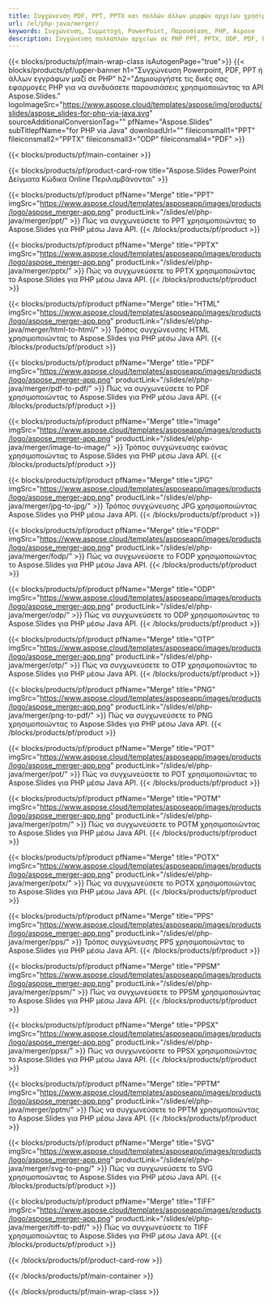 ```yaml
---
title: Συγχώνευση PDF, PPT, PPTX και πολλών άλλων μορφών αρχείων χρησιμοποιώντας PHP
url: /el/php-java/merger/
keywords: Συγχώνευση, Συμμετοχή, PowerPoint, Παρουσίαση, PHP, Aspose
description: Συγχώνευση πολλαπλών αρχείων σε PHP PPT, PPTX, ODP, PDF, PNG, JPG και πολλά άλλα.
---
```


{{< blocks/products/pf/main-wrap-class isAutogenPage="true">}}
{{< blocks/products/pf/upper-banner h1="Συγχώνευση Powerpoint, PDF, PPT ή άλλων εγγράφων μαζί σε PHP" h2="Δημιουργήστε τις δικές σας εφαρμογές PHP για να συνδυάσετε παρουσιάσεις χρησιμοποιώντας τα API Aspose.Slides." logoImageSrc="https://www.aspose.cloud/templates/aspose/img/products/slides/aspose_slides-for-php-via-java.svg" sourceAdditionalConversionTag="" pfName="Aspose.Slides" subTitlepfName="for PHP via Java" downloadUrl="" fileiconsmall1="PPT" fileiconsmall2="PPTX" fileiconsmall3="ODP" fileiconsmall4="PDF" >}}

{{< blocks/products/pf/main-container >}}

{{< blocks/products/pf/product-card-row title="Aspose.Slides PowerPoint Δείγματα Κώδικα Online Περιλαμβάνονται" >}}

{{< blocks/products/pf/product pfName="Merge" title="PPT" imgSrc="https://www.aspose.cloud/templates/asposeapp/images/products/logo/aspose_merger-app.png" productLink="/slides/el/php-java/merger/ppt/" >}}
Πώς να συγχωνεύσετε το PPT χρησιμοποιώντας το Aspose.Slides για PHP μέσω Java API.
{{< /blocks/products/pf/product >}}

{{< blocks/products/pf/product pfName="Merge" title="PPTX" imgSrc="https://www.aspose.cloud/templates/asposeapp/images/products/logo/aspose_merger-app.png" productLink="/slides/el/php-java/merger/pptx/" >}}
Πώς να συγχωνεύσετε το PPTX χρησιμοποιώντας το Aspose.Slides για PHP μέσω Java API.
{{< /blocks/products/pf/product >}}

{{< blocks/products/pf/product pfName="Merge" title="HTML" imgSrc="https://www.aspose.cloud/templates/asposeapp/images/products/logo/aspose_merger-app.png" productLink="/slides/el/php-java/merger/html-to-html/" >}}
Τρόπος συγχώνευσης HTML χρησιμοποιώντας το Aspose.Slides για PHP μέσω Java API.
{{< /blocks/products/pf/product >}}

{{< blocks/products/pf/product pfName="Merge" title="PDF" imgSrc="https://www.aspose.cloud/templates/asposeapp/images/products/logo/aspose_merger-app.png" productLink="/slides/el/php-java/merger/pdf-to-pdf/" >}}
Πώς να συγχωνεύσετε το PDF χρησιμοποιώντας το Aspose.Slides για PHP μέσω Java API.
{{< /blocks/products/pf/product >}}

{{< blocks/products/pf/product pfName="Merge" title="Image" imgSrc="https://www.aspose.cloud/templates/asposeapp/images/products/logo/aspose_merger-app.png" productLink="/slides/el/php-java/merger/image-to-image/" >}}
Τρόπος συγχώνευσης εικόνας χρησιμοποιώντας το Aspose.Slides για PHP μέσω Java API.
{{< /blocks/products/pf/product >}}

{{< blocks/products/pf/product pfName="Merge" title="JPG" imgSrc="https://www.aspose.cloud/templates/asposeapp/images/products/logo/aspose_merger-app.png" productLink="/slides/el/php-java/merger/jpg-to-jpg/" >}}
Τρόπος συγχώνευσης JPG χρησιμοποιώντας Aspose.Slides για PHP μέσω Java API.
{{< /blocks/products/pf/product >}}

{{< blocks/products/pf/product pfName="Merge" title="FODP" imgSrc="https://www.aspose.cloud/templates/asposeapp/images/products/logo/aspose_merger-app.png" productLink="/slides/el/php-java/merger/fodp/" >}}
Πώς να συγχωνεύσετε το FODP χρησιμοποιώντας το Aspose.Slides για PHP μέσω Java API.
{{< /blocks/products/pf/product >}}

{{< blocks/products/pf/product pfName="Merge" title="ODP" imgSrc="https://www.aspose.cloud/templates/asposeapp/images/products/logo/aspose_merger-app.png" productLink="/slides/el/php-java/merger/odp/" >}}
Πώς να συγχωνεύσετε το ODP χρησιμοποιώντας το Aspose.Slides για PHP μέσω Java API.
{{< /blocks/products/pf/product >}}

{{< blocks/products/pf/product pfName="Merge" title="OTP" imgSrc="https://www.aspose.cloud/templates/asposeapp/images/products/logo/aspose_merger-app.png" productLink="/slides/el/php-java/merger/otp/" >}}
Πώς να συγχωνεύσετε το OTP χρησιμοποιώντας το Aspose.Slides για PHP μέσω Java API.
{{< /blocks/products/pf/product >}}

{{< blocks/products/pf/product pfName="Merge" title="PNG" imgSrc="https://www.aspose.cloud/templates/asposeapp/images/products/logo/aspose_merger-app.png" productLink="/slides/el/php-java/merger/png-to-pdf/" >}}
Πώς να συγχωνεύσετε το PNG χρησιμοποιώντας το Aspose.Slides για PHP μέσω Java API.
{{< /blocks/products/pf/product >}}

{{< blocks/products/pf/product pfName="Merge" title="POT" imgSrc="https://www.aspose.cloud/templates/asposeapp/images/products/logo/aspose_merger-app.png" productLink="/slides/el/php-java/merger/pot/" >}}
Πώς να συγχωνεύσετε το POT χρησιμοποιώντας το Aspose.Slides για PHP μέσω Java API.
{{< /blocks/products/pf/product >}}

{{< blocks/products/pf/product pfName="Merge" title="POTM" imgSrc="https://www.aspose.cloud/templates/asposeapp/images/products/logo/aspose_merger-app.png" productLink="/slides/el/php-java/merger/potm/" >}}
Πώς να συγχωνεύσετε το POTM χρησιμοποιώντας το Aspose.Slides για PHP μέσω Java API.
{{< /blocks/products/pf/product >}}

{{< blocks/products/pf/product pfName="Merge" title="POTX" imgSrc="https://www.aspose.cloud/templates/asposeapp/images/products/logo/aspose_merger-app.png" productLink="/slides/el/php-java/merger/potx/" >}}
Πώς να συγχωνεύσετε το POTX χρησιμοποιώντας το Aspose.Slides για PHP μέσω Java API.
{{< /blocks/products/pf/product >}}

{{< blocks/products/pf/product pfName="Merge" title="PPS" imgSrc="https://www.aspose.cloud/templates/asposeapp/images/products/logo/aspose_merger-app.png" productLink="/slides/el/php-java/merger/pps/" >}}
Τρόπος συγχώνευσης PPS χρησιμοποιώντας το Aspose.Slides για PHP μέσω Java API.
{{< /blocks/products/pf/product >}}

{{< blocks/products/pf/product pfName="Merge" title="PPSM" imgSrc="https://www.aspose.cloud/templates/asposeapp/images/products/logo/aspose_merger-app.png" productLink="/slides/el/php-java/merger/ppsm/" >}}
Πώς να συγχωνεύσετε το PPSM χρησιμοποιώντας το Aspose.Slides για PHP μέσω Java API.
{{< /blocks/products/pf/product >}}

{{< blocks/products/pf/product pfName="Merge" title="PPSX" imgSrc="https://www.aspose.cloud/templates/asposeapp/images/products/logo/aspose_merger-app.png" productLink="/slides/el/php-java/merger/ppsx/" >}}
Πώς να συγχωνεύσετε το PPSX χρησιμοποιώντας το Aspose.Slides για PHP μέσω Java API.
{{< /blocks/products/pf/product >}}

{{< blocks/products/pf/product pfName="Merge" title="PPTM" imgSrc="https://www.aspose.cloud/templates/asposeapp/images/products/logo/aspose_merger-app.png" productLink="/slides/el/php-java/merger/pptm/" >}}
Πώς να συγχωνεύσετε το PPTM χρησιμοποιώντας το Aspose.Slides για PHP μέσω Java API.
{{< /blocks/products/pf/product >}}

{{< blocks/products/pf/product pfName="Merge" title="SVG" imgSrc="https://www.aspose.cloud/templates/asposeapp/images/products/logo/aspose_merger-app.png" productLink="/slides/el/php-java/merger/svg-to-png/" >}}
Πώς να συγχωνεύσετε το SVG χρησιμοποιώντας το Aspose.Slides για PHP μέσω Java API.
{{< /blocks/products/pf/product >}}

{{< blocks/products/pf/product pfName="Merge" title="TIFF" imgSrc="https://www.aspose.cloud/templates/asposeapp/images/products/logo/aspose_merger-app.png" productLink="/slides/el/php-java/merger/tiff-to-pdf/" >}}
Πώς να συγχωνεύσετε το TIFF χρησιμοποιώντας το Aspose.Slides για PHP μέσω Java API.
{{< /blocks/products/pf/product >}}

{{< /blocks/products/pf/product-card-row >}}

{{< /blocks/products/pf/main-container >}}
    
{{< /blocks/products/pf/main-wrap-class >}}